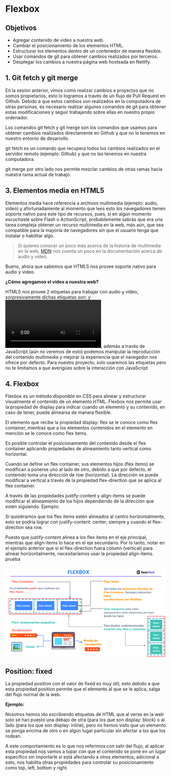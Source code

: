 # Flexbox
## Objetivos
* Agregar contenido de video a nuestra web.
* Cambiar el posicionamiento de los elementos HTML.
* Estructurar los elementos dentro de un contenedor de manera flexible.
* Usar comandos de git para obtener cambios realizados por terceros.
* Desplegar los cambios a nuestra página web hosteada en Netlify.

## 1. Git fetch y git merge
En la sesión anterior, vimos como realizar cambios a proyectos que no somos propietarios, esto lo logramos a través de un flujo de Pull Request en Github. Debido a que estos cambios son realizados en la computadora de otras personas, es necesario realizar algunos comandos de git para obtener estas modificaciones y seguir trabajando sobre ellas en nuestro propio ordenador.

Los comandos git fetch y git merge son los comandos que usamos para obtener cambios realizados directamente en Github y que no lo tenemos en nuestro entorno de desarrollo.

git fetch es un comando que recupera todos los cambios realizados en el servidor remoto (ejemplo: Github) y que no las tenemos en nuestra computadora.

git merge por otro lado nos permite mezclar cambios de otras ramas hacia nuestra rama actual de trabajo.

## 3. Elementos media en HTML5
Elementos media hace referencia a archivos multimedia (ejemplo: audio, video) y afortunadamente al momento que lees esto los navegadores tienen soporte nativo para este tipo de recursos, pues, si en algún momento escuchaste sobre Flash o ActionScript, probablemente sabrás que era una tarea compleja obtener un recurso multimedia en la web, más aún, que sea compatible para la mayoría de navegadores sin que el usuario tenga que instalar o habilitar algo.

> Si quieres conocer un poco más acerca de la historia de multimedia en la web, [MDN](https://developer.mozilla.org/es/docs/Learn/HTML/Multimedia_and_embedding/Video_and_audio_content) nos cuenta un poco en la documentación acerca de audio y vídeo. 

Bueno, ahora que sabemos que HTML5 nos provee soporte nativo para audio y video.

**¿Cómo agregamos el vídeo a nuestra web?**

HTML5 nos provee 2 etiquetas para trabajar con audio y vídeo, sorpresivamente dichas etiquetas son: <audio></audio> y <video></video>, además a través de JavaScript (aún no veremos de esto) podemos manipular la reproducción del contenido multimedia y mejorar la experiencia que el navegador nos ofrece por defecto. Para nuestro proyecto, solo usaremos las etiquetas pero no te limitamos a que averigües sobre la interacción con JavaScript


## 4. Flexbox
Flexbox es un método disponible en CSS para alinear y estructurar visualmente el contenido de un elemento HTML. Flexbox nos permite usar la propiedad de display para indicar cuando un elemento y su contenido, en caso de tener, puede alinearse de manera flexible.

El elemento que recibe la propiedad display: flex se le conoce como flex container, mientras que a los elementos contenidos en el elemento en mención se le conoce como flex items.

Es posible controlar el posicionamiento del contenido desde el flex container aplicando propiedades de alineamiento tanto vertical como horizontal.

Cuando se define un flex container, sus elementos hijos (flex items) se modifican a ponerse uno al lado de otro, debido a que por defecto, el contenido toma una dirección de row (horizontal). La dirección se puede modificar a vertical a través de la propiedad flex-direction que se aplica al flex container.

A través de las propiedades justify-content y align-items se puede modificar el alineamiento de los hijos dependiendo de la dirección que estén siguiendo.
Ejemplo:

Si quisiéramos que los flex items estén alineados al centro horizontalmente, esto se podría lograr con justify-content: center; siempre y cuando el flex-direction sea row.

Puesto que justify-content alinea a los flex items en el eje principal, mientras que align-items lo hace en el eje secundario. Por lo tanto, notar en el ejemplo anterior que si el flex-direction fuera column (vertical) para alinear horizontalmente, necesitaríamos usar la propiedad align-items.
prueba

<img src= "./img/flexbox.PNG">

## Position: fixed

La propiedad position con el valor de fixed es muy útil, esto debido a que esta propiedad position permite que el elemento al que se le aplica, salga del flujo normal de la web.

**Ejemplo:**

Nosotros hemos ido escribiendo etiquetas de HTML que al verse en la web solo se han puesto una debajo de otra (para los que son display: block) o al lado (para los que son display: inline), pero no hemos visto que un elemento se ponga encima de otro o en algún lugar particular sin afectar a los que los rodean.

A este comportamiento es lo que nos referimos con salir del flujo, al aplicar esta propiedad nos vamos a topar con que el contenido se pone en un lugar específico sin importarle si está afectando a otros elementos, adicional a esto, nos habilita otras propiedades para controlar su posicionamiento como top, left, bottom y right.